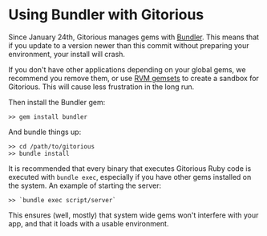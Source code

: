 # Using Bundler with Gitorious

Since January 24th, Gitorious manages gems with [Bundler](http://gembundler.com/). This means that if you update to a version newer than this commit without preparing your environment, your install will crash.

If you don't have other applications depending on your global gems, we recommend you remove them, or use [RVM gemsets](http://beginrescueend.com/gemsets/basics/) to create a sandbox for Gitorious. This will cause less frustration in the long run.

Then install the Bundler gem:

    >> gem install bundler

And bundle things up:

    >> cd /path/to/gitorious
    >> bundle install

It is recommended that every binary that executes Gitorious Ruby code is executed with `bundle exec`, especially if you have other gems installed on the system. An example of starting the server:

    >> `bundle exec script/server`

This ensures (well, mostly) that system wide gems won't interfere with your app, and that it loads with a usable environment.